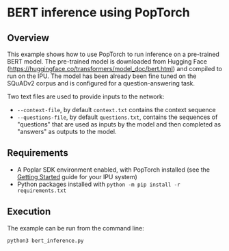 # BERT inference using PopTorch

## Overview

This example shows how to use PopTorch to run inference on a pre-trained BERT model.
The pre-trained model is downloaded from Hugging Face (https://huggingface.co/transformers/model_doc/bert.html) and compiled to run on the IPU.
The model has been already been fine tuned on the SQuADv2 corpus and is configured for a question-answering task.

Two text files are used to provide inputs to the network:
- `--context-file`, by default `context.txt` contains the context sequence
- `--questions-file`, by default `questions.txt`, contains the sequences of "questions" that are used as inputs by the model and then completed as "answers" as outputs to the model.

## Requirements

- A Poplar SDK environment enabled, with PopTorch installed (see the [Getting Started](https://docs.graphcore.ai/en/latest/getting-started.html) guide for your IPU system)
- Python packages installed with `python -m pip install -r requirements.txt`

## Execution

The example can be run from the command line:
```:bash
python3 bert_inference.py
```


